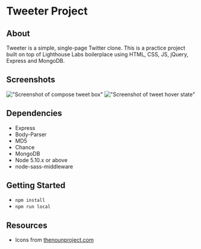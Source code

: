 # Tweeter Project

## About
Tweeter is a simple, single-page Twitter clone.  This is a practice project built on top of Lighthouse Labs boilerplace using HTML, CSS, JS, jQuery, Express and MongoDB.

## Screenshots
!["Screenshot of compose tweet box"](https://github.com/dmyronuk/tweeter/tree/master/screenshots/tweeter-1.png)
!["Screenshot of tweet hover state"](https://github.com/dmyronuk/tweeter/tree/master/screenshots/tweeter-2.png)

## Dependencies
- Express
- Body-Parser
- MD5
- Chance
- MongoDB
- Node 5.10.x or above
- node-sass-middleware


## Getting Started
- ```npm install```
- ```npm run local```

## Resources
- Icons from [thenounproject.com](https://thenounproject.com)

